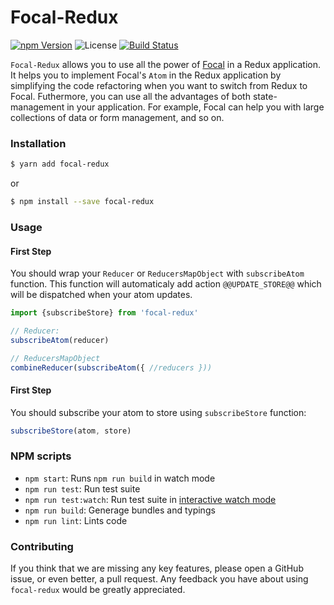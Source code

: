 # Focal-Redux


[![npm Version](https://img.shields.io/npm/v/focal-redux.svg)](https://www.npmjs.com/package/focal-redux) ![License](https://img.shields.io/npm/l/focal-redux.svg)
[![Build Status](https://travis-ci.org/grammarly/focal-redux.svg?branch=master)](https://travis-ci.org/grammarly/focal-redux)

`Focal-Redux` allows you to use all the power of [Focal](https://github.com/grammarly/focal) in a Redux application.
It helps you to implement Focal's `Atom` in the Redux application by simplifying the code refactoring when you want to switch from Redux to Focal.
Futhermore, you can use all the advantages of both state-management in your application.
For example, Focal can help you with large collections of data or form management, and so on.

### Installation

```sh
$ yarn add focal-redux
```

or

```sh
$ npm install --save focal-redux
```

### Usage

#### First Step

You should wrap your `Reducer` or `ReducersMapObject` with `subscribeAtom` function.
This function will automaticaly add action `@@UPDATE_STORE@@` which will be dispatched when your atom updates.

```js
import {subscribeStore} from 'focal-redux'

// Reducer:
subscribeAtom(reducer)

// ReducersMapObject
combineReducer(subscribeAtom({ //reducers }))
```

#### First Step

You should subscribe your atom to store using `subscribeStore` function:

```js
subscribeStore(atom, store)
```

### NPM scripts

- `npm start`: Runs `npm run build` in watch mode
- `npm run test`: Run test suite
- `npm run test:watch`: Run test suite in [interactive watch mode](http://facebook.github.io/jest/docs/cli.html#watch)
- `npm run build`: Generage bundles and typings
- `npm run lint`: Lints code

### Contributing

If you think that we are missing any key features, please open a GitHub issue, or even better, a pull request. Any feedback you have about using `focal-redux` would be greatly appreciated.
